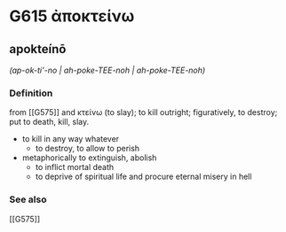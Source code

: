 # G615 ἀποκτείνω

## apokteínō

_(ap-ok-ti'-no | ah-poke-TEE-noh | ah-poke-TEE-noh)_

### Definition

from [[G575]] and κτείνω (to slay); to kill outright; figuratively, to destroy; put to death, kill, slay.

- to kill in any way whatever
  - to destroy, to allow to perish
- metaphorically to extinguish, abolish
  - to inflict mortal death
  - to deprive of spiritual life and procure eternal misery in hell

### See also

[[G575]]

